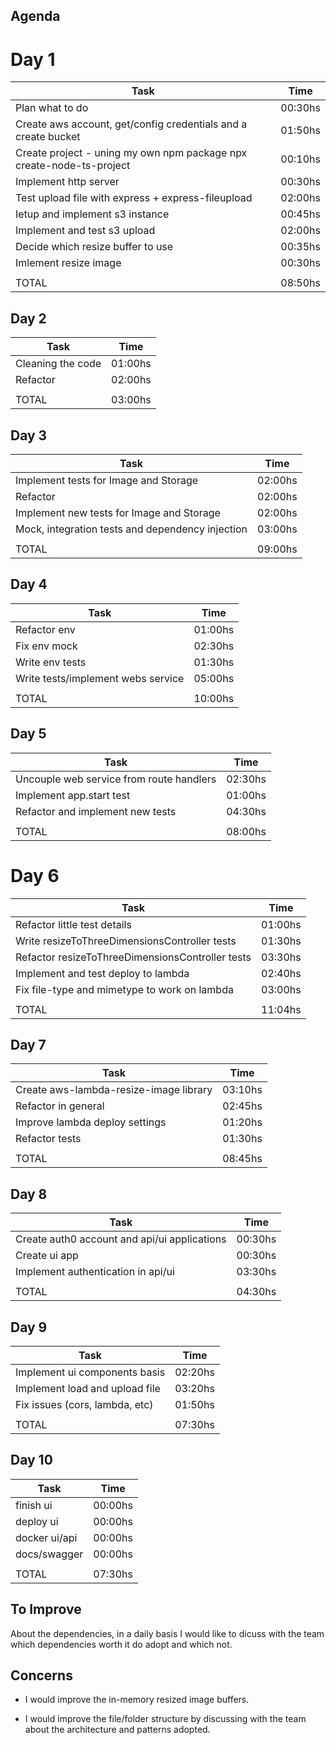 ## Agenda

# Day 1

| Task                                                                 | Time    |
| -------------------------------------------------------------------- | ------- |
| Plan what to do                                                      | 00:30hs |
| Create aws account, get/config credentials and a create bucket       | 01:50hs |
| Create project - uning my own npm package npx create-node-ts-project | 00:10hs |
| Implement http server                                                | 00:30hs |
| Test upload file with express + express-fileupload                   | 02:00hs |
| Ietup and implement s3 instance                                      | 00:45hs |
| Implement and test s3 upload                                         | 02:00hs |
| Decide which resize buffer to use                                    | 00:35hs |
| Imlement resize image                                                | 00:30hs |
|                                                                      |         |
| TOTAL                                                                | 08:50hs |


## Day 2

| Task                                             | Time    |
| ------------------------------------------------ | ------- |
| Cleaning the code                                | 01:00hs |
| Refactor                                         | 02:00hs |
|                                                  |         |
| TOTAL                                            | 03:00hs |


## Day 3

| Task                                             | Time    |
| ------------------------------------------------ | ------- |
| Implement tests for Image and Storage            | 02:00hs |
| Refactor                                         | 02:00hs |
| Implement new tests for Image and Storage        | 02:00hs |
| Mock, integration tests and dependency injection | 03:00hs |
|                                                  |         |
| TOTAL                                            | 09:00hs |


## Day 4

| Task                                             | Time    |
| ------------------------------------------------ | ------- |
| Refactor env                                     | 01:00hs |
| Fix env mock                                     | 02:30hs |
| Write env tests                                  | 01:30hs |
| Write tests/implement webs service               | 05:00hs |
|                                                  |         |
| TOTAL                                            | 10:00hs |


## Day 5

| Task                                             | Time    |
| ------------------------------------------------ | ------- |
| Uncouple web service from route handlers         | 02:30hs |
| Implement app.start test                         | 01:00hs |
| Refactor and implement new tests                 | 04:30hs |
|                                                  |         |
| TOTAL                                            | 08:00hs |


# Day 6

| Task                                             | Time    |
| ------------------------------------------------ | ------- |
| Refactor little test details                     | 01:00hs |
| Write resizeToThreeDimensionsController tests    | 01:30hs |
| Refactor resizeToThreeDimensionsController tests | 03:30hs |
| Implement and test deploy to lambda              | 02:40hs |
| Fix file-type and mimetype to work on lambda     | 03:00hs |
|                                                  |         |
| TOTAL                                            | 11:04hs |


## Day 7

| Task                                             | Time    |
| ------------------------------------------------ | ------- |
| Create aws-lambda-resize-image library           | 03:10hs |
| Refactor in general                              | 02:45hs |
| Improve lambda deploy settings                   | 01:20hs |
| Refactor tests                                   | 01:30hs |
|                                                  |         |
| TOTAL                                            | 08:45hs |

## Day 8

| Task                                             | Time    |
| ------------------------------------------------ | ------- |
| Create auth0 account and api/ui applications     | 00:30hs |
| Create ui app                                    | 00:30hs |
| Implement authentication in api/ui               | 03:30hs |
|                                                  |         |
| TOTAL                                            | 04:30hs |

## Day 9

| Task                                             | Time    |
| ------------------------------------------------ | ------- |
| Implement ui components basis                    | 02:20hs |
| Implement load and upload file                   | 03:20hs |
| Fix issues (cors, lambda, etc)                   | 01:50hs |
|                                                  |         |
| TOTAL                                            | 07:30hs |

## Day 10

| Task                                             | Time    |
| ------------------------------------------------ | ------- |
| finish ui                                        | 00:00hs |
| deploy ui                                        | 00:00hs |
| docker ui/api                                    | 00:00hs |
| docs/swagger                                     | 00:00hs |
|                                                  |         |
| TOTAL                                            | 07:30hs |


## To Improve

About the dependencies, in a daily basis I would like to dicuss with the team which dependencies worth it do adopt and which not. 

## Concerns

- I would improve the in-memory resized image buffers. 

- I would improve the file/folder structure by discussing with the team about the architecture and patterns adopted.